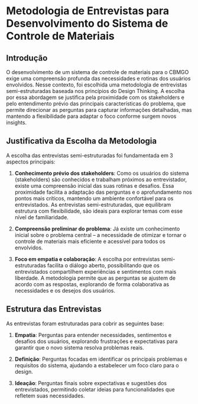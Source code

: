 # Metodologia de Entrevistas para Desenvolvimento do Sistema de Controle de Materiais

## Introdução

O desenvolvimento de um sistema de controle de materiais para o CBMGO exige uma compreensão profunda das necessidades e rotinas dos usuários envolvidos. Nesse contexto, foi escolhida uma metodologia de entrevistas semi-estruturadas baseada nos princípios do Design Thinking. A escolha por essa abordagem se justifica pela proximidade com os stakeholders e pelo entendimento prévio das principais características do problema, que permite direcionar as perguntas para capturar informações detalhadas, mas mantendo a flexibilidade para adaptar o foco conforme surgem novos insights.

## Justificativa da Escolha da Metodologia

A escolha das entrevistas semi-estruturadas foi fundamentada em 3 aspectos principais:

1. **Conhecimento prévio dos stakeholders**: Como os usuários do sistema (stakeholders) são conhecidos e trabalham próximos ao entrevistador, existe uma compreensão inicial das suas rotinas e desafios. Essa proximidade facilita a adaptação das perguntas e o aprofundamento nos pontos mais críticos, mantendo um ambiente confortável para os entrevistados. As entrevistas semi-estruturadas, que equilibram estrutura com flexibilidade, são ideais para explorar temas com esse nível de familiaridade.

2. **Compreensão preliminar do problema**: Já existe um conhecimento inicial sobre o problema central – a necessidade de otimizar e tornar o controle de materiais mais eficiente e acessível para todos os envolvidos. 

3. **Foco em empatia e colaboração**: A escolha por entrevistas semi-estruturadas facilita o diálogo aberto, possibilitando que os entrevistados compartilhem experiências e sentimentos com mais liberdade. A metodologia permite que as perguntas se ajustem de acordo com as respostas, explorando de forma colaborativa as necessidades e os desejos dos usuários. 

## Estrutura das Entrevistas

As entrevistas foram estruturadas para cobrir as seguintes base:

1. **Empatia**: Perguntas para entender necessidades, sentimentos e desafios dos usuários, explorando frustrações e expectativas para garantir que o novo sistema resolva problemas reais.

2. **Definição**: Perguntas focadas em identificar os principais problemas e requisitos do sistema, ajudando a estabelecer um foco claro para o design.

3. **Ideação**: Perguntas finais sobre expectativas e sugestões dos entrevistados, permitindo coletar ideias para funcionalidades que refletem suas necessidades.
